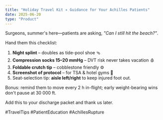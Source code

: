 ```yaml
---
title: "Holiday Travel Kit ✈️ Guidance for Your Achilles Patients"
date: 2025-06-20
type: "Product"
---
```


Surgeons, summer's here—patients are asking, *"Can I still hit the beach?"*.

Hand them this checklist:

1. **Night splint** – doubles as tide-pool shoe 🩴
2. **Compression socks 15–20 mmHg** – DVT risk never takes vacation 🩸
3. **Foldable crutch tip** – cobblestone friendly ⚙️
4. **Screenshot of protocol** – for TSA & hotel gyms 📱
5. Seat-selection tip: **aisle left/right** to keep injured foot out.

Bonus: remind them to move every 2 h in-flight; early weight-bearing wins don't pause at 30 000 ft.

Add this to your discharge packet and thank us later.

 #TravelTips #PatientEducation #AchillesRupture
